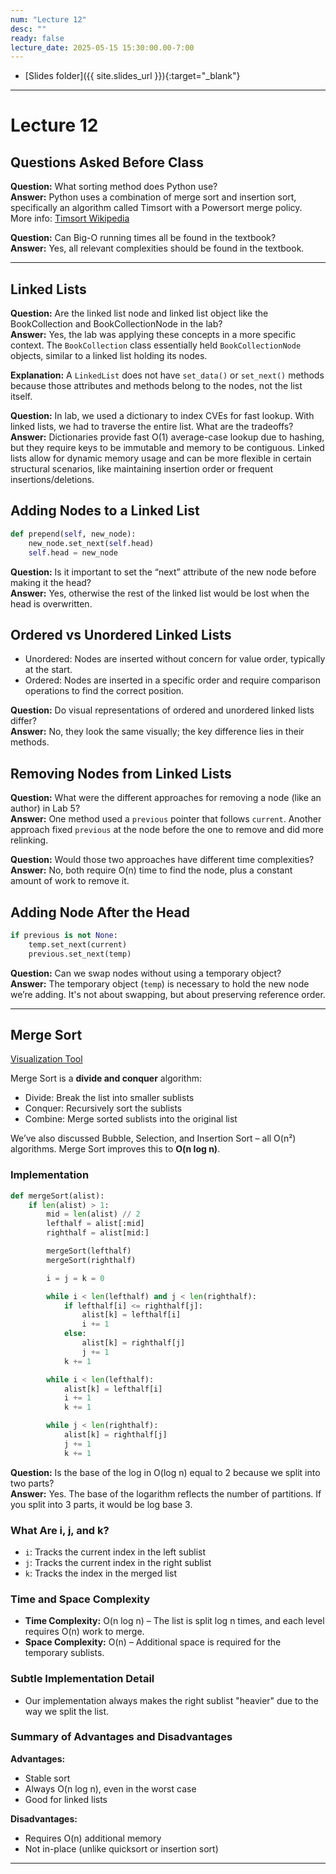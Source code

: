 ```yaml
---
num: "Lecture 12"
desc: ""
ready: false
lecture_date: 2025-05-15 15:30:00.00-7:00
---
```


* [Slides folder]({{ site.slides_url }}){:target="_blank"}

---

# Lecture 12

## Questions Asked Before Class

**Question:** What sorting method does Python use?  
**Answer:** Python uses a combination of merge sort and insertion sort, specifically an algorithm called Timsort with a Powersort merge policy.  
More info: [Timsort Wikipedia](https://en.wikipedia.org/wiki/Timsort)

**Question:** Can Big-O running times all be found in the textbook?  
**Answer:** Yes, all relevant complexities should be found in the textbook.

---

## Linked Lists

**Question:** Are the linked list node and linked list object like the BookCollection and BookCollectionNode in the lab?  
**Answer:** Yes, the lab was applying these concepts in a more specific context. The `BookCollection` class essentially held `BookCollectionNode` objects, similar to a linked list holding its nodes.

**Explanation:** A `LinkedList` does not have `set_data()` or `set_next()` methods because those attributes and methods belong to the nodes, not the list itself.

**Question:** In lab, we used a dictionary to index CVEs for fast lookup. With linked lists, we had to traverse the entire list. What are the tradeoffs?  
**Answer:** Dictionaries provide fast O(1) average-case lookup due to hashing, but they require keys to be immutable and memory to be contiguous. Linked lists allow for dynamic memory usage and can be more flexible in certain structural scenarios, like maintaining insertion order or frequent insertions/deletions.

## Adding Nodes to a Linked List

```python
def prepend(self, new_node):
    new_node.set_next(self.head)
    self.head = new_node
```

**Question:** Is it important to set the “next” attribute of the new node before making it the head?  
**Answer:** Yes, otherwise the rest of the linked list would be lost when the head is overwritten.

## Ordered vs Unordered Linked Lists

- Unordered: Nodes are inserted without concern for value order, typically at the start.
- Ordered: Nodes are inserted in a specific order and require comparison operations to find the correct position.

**Question:** Do visual representations of ordered and unordered linked lists differ?  
**Answer:** No, they look the same visually; the key difference lies in their methods.

## Removing Nodes from Linked Lists

**Question:** What were the different approaches for removing a node (like an author) in Lab 5?  
**Answer:** One method used a `previous` pointer that follows `current`. Another approach fixed `previous` at the node before the one to remove and did more relinking.

**Question:** Would those two approaches have different time complexities?  
**Answer:** No, both require O(n) time to find the node, plus a constant amount of work to remove it.

## Adding Node After the Head

```python
if previous is not None:
    temp.set_next(current)
    previous.set_next(temp)
```

**Question:** Can we swap nodes without using a temporary object?  
**Answer:** The temporary object (`temp`) is necessary to hold the new node we’re adding. It's not about swapping, but about preserving reference order.

---

## Merge Sort

[Visualization Tool](https://www.hackerearth.com/practice/algorithms/sorting/merge-sort/visualize/)

Merge Sort is a **divide and conquer** algorithm:
- Divide: Break the list into smaller sublists
- Conquer: Recursively sort the sublists
- Combine: Merge sorted sublists into the original list

We’ve also discussed Bubble, Selection, and Insertion Sort – all O(n²) algorithms. Merge Sort improves this to **O(n log n)**.

### Implementation

```python
def mergeSort(alist):
    if len(alist) > 1:
        mid = len(alist) // 2
        lefthalf = alist[:mid]
        righthalf = alist[mid:]

        mergeSort(lefthalf)
        mergeSort(righthalf)

        i = j = k = 0

        while i < len(lefthalf) and j < len(righthalf):
            if lefthalf[i] <= righthalf[j]:
                alist[k] = lefthalf[i]
                i += 1
            else:
                alist[k] = righthalf[j]
                j += 1
            k += 1

        while i < len(lefthalf):
            alist[k] = lefthalf[i]
            i += 1
            k += 1

        while j < len(righthalf):
            alist[k] = righthalf[j]
            j += 1
            k += 1
```

**Question:** Is the base of the log in O(log n) equal to 2 because we split into two parts?  
**Answer:** Yes. The base of the logarithm reflects the number of partitions. If you split into 3 parts, it would be log base 3.

### What Are i, j, and k?

- `i`: Tracks the current index in the left sublist
- `j`: Tracks the current index in the right sublist
- `k`: Tracks the index in the merged list

### Time and Space Complexity

- **Time Complexity:** O(n log n) – The list is split log n times, and each level requires O(n) work to merge.
- **Space Complexity:** O(n) – Additional space is required for the temporary sublists.

### Subtle Implementation Detail

- Our implementation always makes the right sublist "heavier" due to the way we split the list.

### Summary of Advantages and Disadvantages

**Advantages:**
- Stable sort
- Always O(n log n), even in the worst case
- Good for linked lists

**Disadvantages:**
- Requires O(n) additional memory
- Not in-place (unlike quicksort or insertion sort)

---
